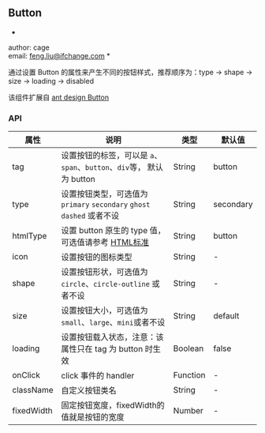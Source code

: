 ## Button

*
author: cage   
email: feng.liu@ifchange.com
*

通过设置 Button 的属性来产生不同的按钮样式，推荐顺序为：type -> shape -> size -> loading -> disabled

该组件扩展自 [ant design Button](https://ant.design/components/button/)

### API

属性|说明|类型|默认值
---|----|---|-----
tag | 设置按钮的标签，可以是 `a`、`span`、`button`、`div`等， 默认为 button|String|button
type|设置按钮类型，可选值为 `primary` `secondary` `ghost` `dashed` 或者不设|String|secondary
htmlType|设置 button 原生的 type 值，可选值请参考 [HTML标准](https://developer.mozilla.org/en-US/docs/Web/HTML/Element/button#attr-type)|String|button
icon|设置按钮的图标类型|String|-
shape|设置按钮形状，可选值为 `circle`、`circle-outline` 或者不设|String|-
size|设置按钮大小，可选值为 `small`、`large`、`mini`或者不设|String|default
loading|设置按钮载入状态，注意：该属性只在 tag 为 button 时生效|Boolean|false
onClick|click 事件的 handler|Function|-
className|自定义按钮类名|String|-
fixedWidth|固定按钮宽度，fixedWidth的值就是按钮的宽度|Number|-
